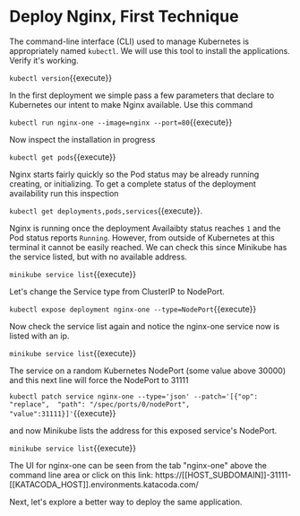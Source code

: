 # Deploy Nginx, First Technique #

The command-line interface (CLI) used to manage Kubernetes is appropriately named `kubectl`. We will use this tool to install the applications. Verify it's working.

`kubectl version`{{execute}}

In the first deployment we simple pass a few parameters that declare to Kubernetes our intent to make Nginx available. Use this command

`kubectl run nginx-one --image=nginx --port=80`{{execute}}

Now inspect the installation in progress

`kubectl get pods`{{execute}}

Nginx starts fairly quickly so the Pod status may be already running creating, or initializing. To get a complete status of the deployment availability run this inspection

`kubectl get deployments,pods,services`{{execute}}.

Nginx is running once the deployment Availaibty status reaches `1` and the Pod status reports `Running`. However, from outside of Kubernetes at this terminal it cannot be easily reached. We can check this since Minikube has the service listed, but with no available address.

`minikube service list`{{execute}}

Let's change the Service type from ClusterIP to NodePort.

`kubectl expose deployment nginx-one --type=NodePort`{{execute}}

Now check the service list again and notice the nginx-one service now is listed with an ip.

`minikube service list`{{execute}}

The service on a random Kubernetes NodePort (some value above 30000) and this next line will force the NodePort to 31111

`kubectl patch service nginx-one --type='json' --patch='[{"op": "replace",  "path": "/spec/ports/0/nodePort", "value":31111}]'`{{execute}}

and now Minikube lists the address for this exposed service's NodePort.

`minikube service list`{{execute}}

The UI for nginx-one can be seen from the tab "nginx-one" above the command line area or click on this link: https://[[HOST_SUBDOMAIN]]-31111-[[KATACODA_HOST]].environments.katacoda.com/

Next, let's explore a better way to deploy the same application.